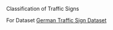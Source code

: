 Classification of Traffic Signs

For Dataset
<a href="http://benchmark.ini.rub.de/?section=gtsrb&amp;subsection=dataset" rel="nofollow">German Traffic Sign Dataset</a>
